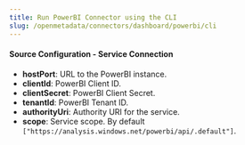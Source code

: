```yaml
---
title: Run PowerBI Connector using the CLI
slug: /openmetadata/connectors/dashboard/powerbi/cli
---
```


<ConnectorIntro connector="PowerBI" goal="CLI"/>

<Requirements />

<PythonMod connector="PowerBI" module="powerbi" />

<MetadataIngestionServiceDev service="dashboard" connector="PowerBI" goal="CLI"/>

<h4>Source Configuration - Service Connection</h4>

- **hostPort**: URL to the PowerBI instance.
- **clientId**: PowerBI Client ID.
- **clientSecret**: PowerBI Client Secret.
- **tenantId**: PowerBI Tenant ID.
- **authorityUri**: Authority URI for the service.
- **scope**: Service scope. By default `["https://analysis.windows.net/powerbi/api/.default"]`.

<MetadataIngestionConfig service="dashboard" connector="PowerBI" goal="CLI" />
